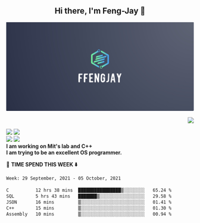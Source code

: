 <h2 align="center"> Hi there, I'm Feng-Jay 👋 </h2>  

![](https://github.com/Feng-Jay/DataStruct/blob/master/Image/1.png)  

<img align="right" src="https://github-readme-stats.vercel.app/api?username=Feng-Jay&show_icons=true&icon_color=CE1D2D&text_color=718096&bg_color=ffffff&hide_title=true" />


&emsp;

![](https://visitor-badge.glitch.me/badge?page_id=Feng-Jay.readme)
![](https://img.shields.io/badge/Concentrate-Cpp-blue)  
![](https://img.shields.io/badge/Rust-primer-orange)
![](https://img.shields.io/badge/Target-OS-9cf)  
**I am working on Mit's lab and C++**  
**I am trying to be an excellent OS programmer.**  


📘 **TIME SPEND THIS WEEK ⬇️**
<!--START_SECTION:waka-->
```text
Week: 29 September, 2021 - 05 October, 2021

C          12 hrs 38 mins  ████████████████▒░░░░░░░░   65.24 % 
SQL        5 hrs 43 mins   ███████▒░░░░░░░░░░░░░░░░░   29.58 % 
JSON       16 mins         ▒░░░░░░░░░░░░░░░░░░░░░░░░   01.41 % 
C++        15 mins         ▒░░░░░░░░░░░░░░░░░░░░░░░░   01.30 % 
Assembly   10 mins         ▒░░░░░░░░░░░░░░░░░░░░░░░░   00.94 % 
```
<!--END_SECTION:waka-->
